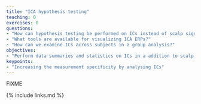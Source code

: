 ```yaml
---
title: "ICA hypothesis testing"
teaching: 0
exercises: 0
questions:
- "How can hypothesis testing be performed on ICs instead of scalp signals?"
- "What tools are available for visualizing ICA ERPs?"
- "How can we examine ICs across subjects in a group analysis?"
objectives:
- "Perform data summaries and statistics on ICs in a addition to scalp channels"
keypoints:
- "Increasing the measurement specificity by analysing ICs"
---
```

FIXME

{% include links.md %}

